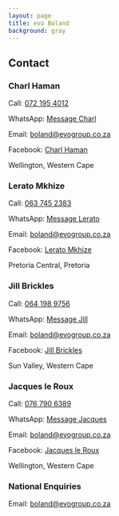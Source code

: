 ```yaml
---
layout: page
title: evo Boland
background: gray
---
```


<div class="container contact-us py-5">
  <div class="row justify-content-center mb-4">
    <div class="col-12 text-center">
      <h2 class="section-heading text-uppercase">Contact</h2>
    </div>
  </div>
  <div class="row justify-content-center">
    <div class="col-md-6 text-center mb-4" style="max-width: 500px;">
      <h3>Charl Haman</h3>
      <p>Call: <a href="tel:+27721954012">072 195 4012</a></p>
      <p>WhatsApp: <a href="https://wa.me/27721954012" target="_blank">Message Charl</a></p>
      <p>Email: <a href="mailto:boland@evogroup.co.za?subject=Mail from evo Boland Website">boland@evogroup.co.za</a></p>
      <p>Facebook: <a href="https://www.facebook.com/profile.php?id=61575230263178" target="_blank">Charl Haman</a></p>
      <p>Wellington, Western Cape</p>
    </div>
    <div class="col-md-6 text-center mb-4" style="max-width: 500px;">
      <h3>Lerato Mkhize</h3>
      <p>Call: <a href="tel:+27637452383">063 745 2383</a></p>
      <p>WhatsApp: <a href="https://wa.me/27637452383" target="_blank">Message Lerato</a></p>
      <p>Email: <a href="mailto:boland@evogroup.co.za?subject=Mail from evo Boland Website">boland@evogroup.co.za</a></p>
      <p>Facebook: <a href="https://www.facebook.com/profile.php?id=61575230263178" target="_blank">Lerato Mkhize</a></p>
      <p>Pretoria Central, Pretoria</p>
    </div>
    <div class="col-md-6 text-center mb-4" style="max-width: 500px;">
      <h3>Jill Brickles</h3>
      <p>Call: <a href="tel:+27641989756">064 198 9756</a></p>
      <p>WhatsApp: <a href="https://wa.me/27641989756" target="_blank">Message Jill</a></p>
      <p>Email: <a href="mailto:boland@evogroup.co.za?subject=Mail from evo Boland Website">boland@evogroup.co.za</a></p>
      <p>Facebook: <a href="https://www.facebook.com/profile.php?id=61575230263178" target="_blank">Jill Brickles</a></p>
      <p>Sun Valley, Western Cape</p>
    </div>
    <div class="col-md-6 text-center mb-4" style="max-width: 500px;">
      <h3>Jacques le Roux</h3>
      <p>Call: <a href="tel:+27767906389">076 790 6389</a></p>
      <p>WhatsApp: <a href="https://wa.me/27767906389" target="_blank">Message Jacques</a></p>
      <p>Email: <a href="mailto:boland@evogroup.co.za?subject=Mail from evo Boland Website">boland@evogroup.co.za</a></p>
      <p>Facebook: <a href="https://www.facebook.com/profile.php?id=61575230263178" target="_blank">Jacques le Roux</a></p>
      <p>Wellington, Western Cape</p>
    </div>
  </div>
  <div class="row justify-content-center mt-4">
    <div class="col-12 text-center">
      <h3>National Enquiries</h3>
      <p>Email: <a href="mailto:boland@evogroup.co.za?subject=National Enquiries Mail from Evo Boland Website">boland@evogroup.co.za</a></p>
    </div>
  </div>
</div>
